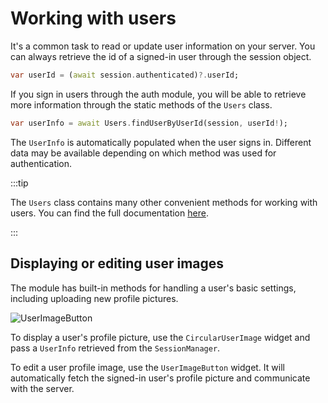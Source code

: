 # Working with users

It's a common task to read or update user information on your server. You can always retrieve the id of a signed-in user through the session object.

```dart
var userId = (await session.authenticated)?.userId;
```

If you sign in users through the auth module, you will be able to retrieve more information through the static methods of the `Users` class.

```dart
var userInfo = await Users.findUserByUserId(session, userId!);
```

The `UserInfo` is automatically populated when the user signs in. Different data may be available depending on which method was used for authentication.

:::tip

The `Users` class contains many other convenient methods for working with users. You can find the full documentation [here](https://pub.dev/documentation/serverpod_auth_server/latest/serverpod_auth_server/Users-class.html).

:::

## Displaying or editing user images

The module has built-in methods for handling a user's basic settings, including uploading new profile pictures.

![UserImageButton](https://github.com/serverpod/serverpod/raw/main/misc/images/user-image-button.png)

To display a user's profile picture, use the `CircularUserImage` widget and pass a `UserInfo` retrieved from the `SessionManager`.

To edit a user profile image, use the `UserImageButton` widget. It will automatically fetch the signed-in user's profile picture and communicate with the server.
